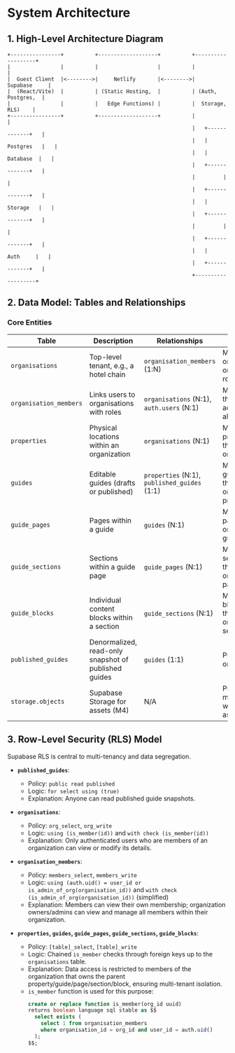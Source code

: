 # System Architecture

## 1. High-Level Architecture Diagram

```
+----------------+          +-------------------+          +-------------------+
|                |          |                   |          |                   |
|  Guest Client  |<-------->|     Netlify       |<-------->|      Supabase     |
|  (React/Vite)  |          | (Static Hosting,  |          | (Auth, Postgres,  |
|                |          |   Edge Functions) |          |  Storage, RLS)    |
+----------------+          +-------------------+          |                   |
                                                           |   +-------------+   |
                                                           |   |  Postgres   |   |
                                                           |   |   Database  |   |
                                                           |   +-------------+   |
                                                           |         |         |
                                                           |   +-------------+   |
                                                           |   |   Storage   |   |
                                                           |   +-------------+   |
                                                           |         |         |
                                                           |   +-------------+   |
                                                           |   |    Auth     |   |
                                                           |   +-------------+   |
                                                           +-------------------+
```

## 2. Data Model: Tables and Relationships

### Core Entities

| Table                | Description                                                | Relationships                                     | RLS Policy                                            |
|----------------------|------------------------------------------------------------|---------------------------------------------------|-------------------------------------------------------|
| `organisations`      | Top-level tenant, e.g., a hotel chain                      | `organisation_members` (1:N)                      | Members see only their organization's rows            |
| `organisation_members` | Links users to organisations with roles                  | `organisations` (N:1), `auth.users` (N:1)         | Members see their own, admins see all in org          |
| `properties`         | Physical locations within an organization                  | `organisations` (N:1)                             | Members see properties of their organization          |
| `guides`             | Editable guides (drafts or published)                      | `properties` (N:1), `published_guides` (1:1)      | Members see guides of their organization's properties |
| `guide_pages`        | Pages within a guide                                       | `guides` (N:1)                                    | Members see pages of their organization's guides      |
| `guide_sections`     | Sections within a guide page                               | `guide_pages` (N:1)                               | Members see sections of their organization's pages    |
| `guide_blocks`       | Individual content blocks within a section                 | `guide_sections` (N:1)                            | Members see blocks of their organization's sections   |
| `published_guides`   | Denormalized, read-only snapshot of published guides       | `guides` (1:1)                                    | Public read-only                                      |
| `storage.objects`    | Supabase Storage for assets (M4)                           | N/A                                               | Public read; members write own assets (M4)            |

## 3. Row-Level Security (RLS) Model

Supabase RLS is central to multi-tenancy and data segregation.

- **`published_guides`**:
    - Policy: `public read published`
    - Logic: `for select using (true)`
    - Explanation: Anyone can read published guide snapshots.

- **`organisations`**:
    - Policy: `org_select`, `org_write`
    - Logic: `using (is_member(id))` and `with check (is_member(id))`
    - Explanation: Only authenticated users who are members of an organization can view or modify its details.

- **`organisation_members`**:
    - Policy: `members_select`, `members_write`
    - Logic: `using (auth.uid() = user_id or is_admin_of_org(organisation_id))` and `with check (is_admin_of_org(organisation_id))` (simplified)
    - Explanation: Members can view their own membership; organization owners/admins can view and manage all members within their organization.

- **`properties`, `guides`, `guide_pages`, `guide_sections`, `guide_blocks`**:
    - Policy: `[table]_select`, `[table]_write`
    - Logic: Chained `is_member` checks through foreign keys up to the `organisations` table.
    - Explanation: Data access is restricted to members of the organization that owns the parent property/guide/page/section/block, ensuring multi-tenant isolation.
    - `is_member` function is used for this purpose:
        ```sql
        create or replace function is_member(org_id uuid)
        returns boolean language sql stable as $$
          select exists (
            select 1 from organisation_members
            where organisation_id = org_id and user_id = auth.uid()
          );
        $$;
        ```

